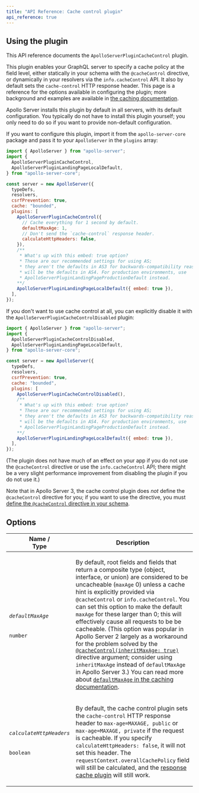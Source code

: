 ```yaml
---
title: "API Reference: Cache control plugin"
api_reference: true
---
```


## Using the plugin

This API reference documents the `ApolloServerPluginCacheControl` plugin.

This plugin enables your GraphQL server to specify a cache policy at the field level, either statically in your schema with the `@cacheControl` directive, or dynamically in your resolvers via the `info.cacheControl` API. It also by default sets the `cache-control` HTTP response header. This page is a reference for the options available in configuring the plugin; more background and examples are available in [the caching documentation](../../performance/caching/).

Apollo Server installs this plugin by default in all servers, with its default configuration.  You typically do not have to install this plugin yourself; you only need to do so if you want to provide non-default configuration.

If you want to configure this plugin, import it from the `apollo-server-core` package and pass it to your `ApolloServer` in the `plugins` array:

```js
import { ApolloServer } from "apollo-server";
import {
  ApolloServerPluginCacheControl,
  ApolloServerPluginLandingPageLocalDefault,
} from "apollo-server-core";

const server = new ApolloServer({
  typeDefs,
  resolvers,
  csrfPrevention: true,
  cache: "bounded",
  plugins: [
    ApolloServerPluginCacheControl({
      // Cache everything for 1 second by default.
      defaultMaxAge: 1,
      // Don't send the `cache-control` response header.
      calculateHttpHeaders: false,
    }),
    /**
     * What's up with this embed: true option?
     * These are our recommended settings for using AS;
     * they aren't the defaults in AS3 for backwards-compatibility reasons but
     * will be the defaults in AS4. For production environments, use
     * ApolloServerPluginLandingPageProductionDefault instead.
    **/
    ApolloServerPluginLandingPageLocalDefault({ embed: true }),
  ],
});
```

If you don't want to use cache control at all, you can explicitly disable it with the `ApolloServerPluginCacheControlDisabled` plugin:

```js
import { ApolloServer } from "apollo-server";
import {
  ApolloServerPluginCacheControlDisabled,
  ApolloServerPluginLandingPageLocalDefault,
} from "apollo-server-core";

const server = new ApolloServer({
  typeDefs,
  resolvers,
  csrfPrevention: true,
  cache: "bounded",
  plugins: [
    ApolloServerPluginCacheControlDisabled(),
    /**
     * What's up with this embed: true option?
     * These are our recommended settings for using AS;
     * they aren't the defaults in AS3 for backwards-compatibility reasons but
     * will be the defaults in AS4. For production environments, use
     * ApolloServerPluginLandingPageProductionDefault instead.
    **/
    ApolloServerPluginLandingPageLocalDefault({ embed: true }),
  ],
});
```

(The plugin does not have much of an effect on your app if you do not use the `@cacheControl` directive or use the `info.cacheControl` API; there might be a very slight performance improvement from disabling the plugin if you do not use it.)

Note that in Apollo Server 3, the cache control plugin does *not* define the `@cacheControl` directive for you; if you want to use the directive, you must [define the `@cacheControl` directive in your schema](../..//performance/caching/#in-your-schema-static).

## Options

<table class="field-table">
  <thead>
    <tr>
      <th>Name /<br/>Type</th>
      <th>Description</th>
    </tr>
  </thead>

<tbody>

<tr>
<td>

###### `defaultMaxAge`

`number`
</td>
<td>

By default, root fields and fields that return a composite type (object, interface, or union) are considered to be uncacheable (`maxAge` 0) unless a cache hint is explicitly provided via `@cacheControl` or `info.cacheControl`. You can set this option to make the default `maxAge` for these larger than 0; this will effectively cause all requests to be be cacheable. (This option was popular in Apollo Server 2 largely as a workaround for the problem solved by the [`@cacheControl(inheritMaxAge: true)`](../../performance/caching/#in-your-schema-static) directive argument; consider using `inheritMaxAge` instead of `defaultMaxAge` in Apollo Server 3.) You can read more about [`defaultMaxAge` in the caching documentation](../../performance/caching/#default-maxage).

</td>
</tr>

<tr>
<td>

###### `calculateHttpHeaders`

`boolean`
</td>
<td>

By default, the cache control plugin sets the `cache-control` HTTP response header to `max-age=MAXAGE, public` or `max-age=MAXAGE, private` if the request is cacheable. If you specify `calculateHttpHeaders: false`, it will not set this header. The `requestContext.overallCachePolicy` field will still be calculated, and the [response cache plugin](../../performance/caching/#caching-with-responsecacheplugin-advanced) will still work.

</td>
</tr>


</tbody>
</table>
